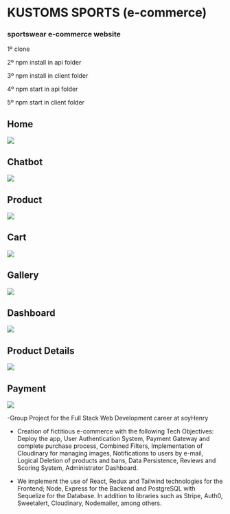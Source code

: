 <h1>KUSTOMS SPORTS (e-commerce)</h1>
<h3> sportswear e-commerce website </h3>


<p>1º clone</p>
<p>2º npm install in api folder</p>
<p>3º npm install in client folder</p>
<p>4º npm start in api folder</p>
<p>5º npm start in client folder</p>

<h2>Home</h2>
<img src='./Home.jpg'/>
<h2>Chatbot</h2>
<img src='./chatbot.jpg'/>
<h2>Product</h2>
<img src='./product.jpg'/>
<h2>Cart</h2>
<img src='./carrito.jpg'/>
<h2>Gallery</h2>
<img src='./galeria.jpg'/>
<h2>Dashboard</h2>
<img src='./Dashboard.jpg'/>
<h2>Product Details</h2>
<img src='./product2.jpg'/>
<h2>Payment</h2>
<img src='./pago.jpg'/>

<p>-Group Project for the Full Stack Web Development career at soyHenry

- Creation of fictitious e-commerce with the following Tech Objectives: Deploy the app, User Authentication System, Payment Gateway and complete purchase process, Combined Filters, Implementation of Cloudinary for managing images, Notifications to users by e-mail, Logical Deletion of products and bans, Data Persistence, Reviews and Scoring System, Administrator Dashboard.

- We implement the use of React, Redux and Tailwind technologies for the Frontend; Node, Express for the Backend and PostgreSQL with Sequelize for the Database. In addition to libraries such as Stripe, Auth0, Sweetalert, Cloudinary, Nodemailer, among others. </p>



